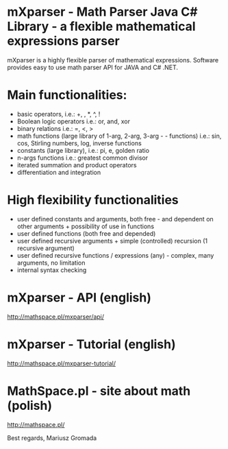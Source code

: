 # mXparser - Math Parser Java C# Library - a flexible mathematical expressions parser

mXparser is a highly flexible parser of mathematical expressions. Software provides easy to use math parser API for JAVA and C# .NET. 

# Main functionalities:
- basic operators, i.e.: +, , *, ^, !
- Boolean logic operators i.e.: or, and, xor
- binary relations i.e.: =, <, >
- math functions (large library of 1-arg, 2-arg, 3-arg - - functions) i.e.: sin, cos, Stirling numbers, log, inverse functions
- constants (large library), i.e.: pi, e, golden ratio
- n-args functions i.e.: greatest common divisor
- iterated summation and product operators
- differentiation and integration


# High flexibility functionalities
- user defined constants and arguments, both free - and dependent on other arguments + possibility of use in functions
- user defined functions (both free and depended)
- user defined recursive arguments + simple (controlled) recursion (1 recursive argument)
- user defined recursive functions / expressions (any) - complex, many arguments, no limitation 
- internal syntax checking

# mXparser - API (english)
http://mathspace.pl/mxparser/api/

# mXparser - Tutorial (english)
http://mathspace.pl/mxparser-tutorial/

# MathSpace.pl - site about math (polish)
http://mathspace.pl/

Best regards,
Mariusz Gromada

